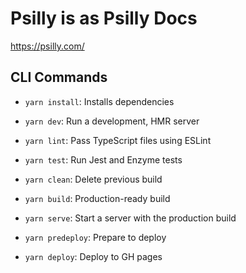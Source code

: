 # Psilly is as Psilly Docs

https://psilly.com/

## CLI Commands
*   `yarn install`: Installs dependencies

*   `yarn dev`: Run a development, HMR server

*   `yarn lint`: Pass TypeScript files using ESLint

*   `yarn test`: Run Jest and Enzyme tests

*   `yarn clean`: Delete previous build

*   `yarn build`: Production-ready build

*   `yarn serve`: Start a server with the production build

*   `yarn predeploy`: Prepare to deploy

*   `yarn deploy`: Deploy to GH pages
